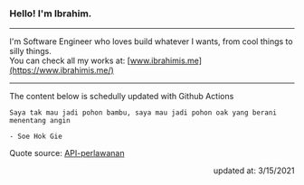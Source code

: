 <h3>Hello! I'm Ibrahim.</h3>

---

I'm Software Engineer who loves build whatever I wants, from cool things to silly things. <br>
You can check all my works at: [www.ibrahimis.me](https://www.ibrahimis.me/)

---

The content below is schedully updated with Github Actions

    Saya tak mau jadi pohon bambu, saya mau jadi pohon oak yang berani menentang angin

    - Soe Hok Gie

Quote source: [API-perlawanan](https://github.com/ibamibrhm/api-perlawanan)

<div dir="rtl">
updated at: 3/15/2021
</div>